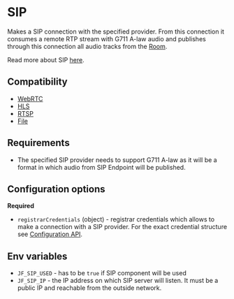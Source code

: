 # SIP

Makes a SIP connection with the specified provider.
From this connection it consumes a remote RTP stream with G711 A-law audio
and publishes through this connection all audio tracks from the [Room](../room.md).

Read more about SIP [here](https://www.rfc-editor.org/rfc/rfc3261.html).

## Compatibility

* [WebRTC](../peers/webrtc.md)
* [HLS](./hls.md)
* [RTSP](./rtsp.md)
* [File](./file.md)

## Requirements
* The specified SIP provider needs to support G711 A-law as it will be a format in which audio from
SIP Endpoint will be published.


## Configuration options

**Required**

* `registrarCredentials` (object) - registrar credentials which allows to make a connection with a SIP provider.
  For the exact credential structure see [Configuration API](../../for_developers/api_reference/rest_api#tag/room/operation/add_component).

## Env variables

* `JF_SIP_USED` - has to be `true` if SIP component will be used
* `JF_SIP_IP` - the IP address on which SIP server will listen. It must be a public IP and reachable from the outside network. 
